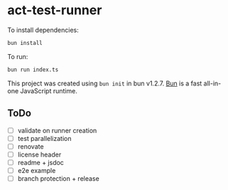 # act-test-runner

To install dependencies:

```bash
bun install
```

To run:

```bash
bun run index.ts
```

This project was created using `bun init` in bun v1.2.7. [Bun](https://bun.sh) is a fast all-in-one JavaScript runtime.

## ToDo

- [ ] validate on runner creation
- [ ] test parallelization
- [ ] renovate
- [ ] license header
- [ ] readme + jsdoc
- [ ] e2e example
- [ ] branch protection + release
